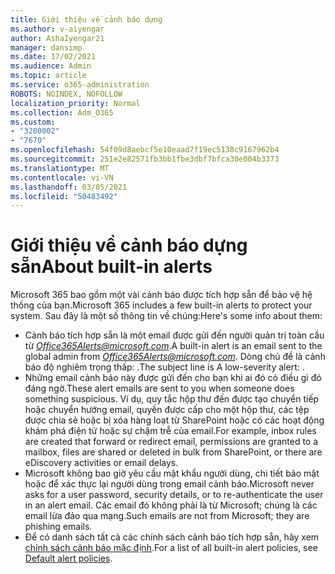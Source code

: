 ```yaml
---
title: Giới thiệu về cảnh báo dựng
ms.author: v-aiyengar
author: AshaIyengar21
manager: dansimp
ms.date: 17/02/2021
ms.audience: Admin
ms.topic: article
ms.service: o365-administration
ROBOTS: NOINDEX, NOFOLLOW
localization_priority: Normal
ms.collection: Adm_O365
ms.custom:
- "3200002"
- "7670"
ms.openlocfilehash: 54f09d8aebcf5e10eaad7f19ec5138c9167962b4
ms.sourcegitcommit: 251e2e82571fb3bb1fbe3dbf7bfca30e004b3373
ms.translationtype: MT
ms.contentlocale: vi-VN
ms.lasthandoff: 03/05/2021
ms.locfileid: "50483492"
---
```

# <a name="about-built-in-alerts"></a><span data-ttu-id="fd8d3-102">Giới thiệu về cảnh báo dựng sẵn</span><span class="sxs-lookup"><span data-stu-id="fd8d3-102">About built-in alerts</span></span>

<span data-ttu-id="fd8d3-103">Microsoft 365 bao gồm một vài cảnh báo được tích hợp sẵn để bảo vệ hệ thống của bạn.</span><span class="sxs-lookup"><span data-stu-id="fd8d3-103">Microsoft 365 includes a few built-in alerts to protect your system.</span></span> <span data-ttu-id="fd8d3-104">Sau đây là một số thông tin về chúng:</span><span class="sxs-lookup"><span data-stu-id="fd8d3-104">Here's some info about them:</span></span>

- <span data-ttu-id="fd8d3-105">Cảnh báo tích hợp sẵn là một email được gửi đến người quản trị toàn cầu từ *Office365Alerts@microsoft.com*.</span><span class="sxs-lookup"><span data-stu-id="fd8d3-105">A built-in alert is an email sent to the global admin from *Office365Alerts@microsoft.com*.</span></span> <span data-ttu-id="fd8d3-106">Dòng chủ đề là cảnh báo độ nghiêm trọng thấp: <name of alert policy> .</span><span class="sxs-lookup"><span data-stu-id="fd8d3-106">The subject line is A low-severity alert: <name of alert policy>.</span></span>
- <span data-ttu-id="fd8d3-107">Những email cảnh báo này được gửi đến cho bạn khi ai đó có điều gì đó đáng ngờ.</span><span class="sxs-lookup"><span data-stu-id="fd8d3-107">These alert emails are sent to you when someone does something suspicious.</span></span> <span data-ttu-id="fd8d3-108">Ví dụ, quy tắc hộp thư đến được tạo chuyển tiếp hoặc chuyển hướng email, quyền được cấp cho một hộp thư, các tệp được chia sẻ hoặc bị xóa hàng loạt từ SharePoint hoặc có các hoạt động khám phá điện tử hoặc sự chậm trễ của email.</span><span class="sxs-lookup"><span data-stu-id="fd8d3-108">For example, inbox rules are created that forward or redirect email, permissions are granted to a mailbox, files are shared or deleted in bulk from SharePoint, or there are eDiscovery activities or email delays.</span></span>
- <span data-ttu-id="fd8d3-109">Microsoft không bao giờ yêu cầu mật khẩu người dùng, chi tiết bảo mật hoặc để xác thực lại người dùng trong email cảnh báo.</span><span class="sxs-lookup"><span data-stu-id="fd8d3-109">Microsoft never asks for a user password, security details, or to re-authenticate the user in an alert email.</span></span> <span data-ttu-id="fd8d3-110">Các email đó không phải là từ Microsoft; chúng là các email lừa đảo qua mạng.</span><span class="sxs-lookup"><span data-stu-id="fd8d3-110">Such emails are not from Microsoft; they are phishing emails.</span></span>
- <span data-ttu-id="fd8d3-111">Để có danh sách tất cả các chính sách cảnh báo tích hợp sẵn, hãy xem [chính sách cảnh báo mặc định](https://go.microsoft.com/fwlink/?linkid=2103170).</span><span class="sxs-lookup"><span data-stu-id="fd8d3-111">For a list of all built-in alert policies, see [Default alert policies](https://go.microsoft.com/fwlink/?linkid=2103170).</span></span>